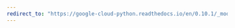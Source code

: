 ```yaml
---
redirect_to: "https://google-cloud-python.readthedocs.io/en/0.10.1/_modules/gcloud/datastore/connection.html"
---
```

